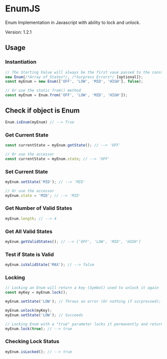# EnumJS
Enum Implementation in Javascript with ability to lock and unlock.

Version: 1.2.1

## Usage
### Instantiation
  ```javascript
  // The Starting Value will always be the first vaue passed to the constructor
  new Enum(/*Array of States*/, /*Surpress Errors*/ [optional]);
  const myEnum = new Enum(['OFF', 'LOW', 'MID', 'HIGH'], false);
  
  // Or use the static from() method
  const myEnum = Enum.from('OFF', 'LOW', 'MID', 'HIGH']);
  ```

## Check if object is Enum
  ```javascript
  Enum.isEnum(myEnum) // --> True
  ```

### Get Current State
  ```javascript
  const currentState = myEnum.getState(); // --> 'OFF'

  // Or use the accessor
  const currentState = myEnum.state; // --> 'OFF'
  ```

### Set Current State
  ```javascript
  myEnum.setState('MID'); // --> 'MID'

  // Or use the accessor
  myEnum.state = 'MID'; // --> 'MID'
  ```

### Get Number of Valid States
  ```javascript
  myEnum.length; // --> 4
  ```

### Get All Valid States
  ```javascript
  myEnum.getValidStates(); // --> ['OFF', 'LOW', 'MID', 'HIGH']
  ```

### Test if State is Valid
  ```javascript
  myEnum.isValidState('MAX'); // --> false
  ```

### Locking
  ```javascript
  // Locking an Enum will return a key (Symbol) used to unlock it again
  const myKey = myEnum.lock();

  myEnum.setState('LOW'); // Throws an error (Or nothing if surpressed);

  myEnum.unlock(myKey);
  myEnum.setState('LOW'); // Succeeds

  // Locking Enum with a "true" parameter locks it permanently and returns true
  myEnum.lock(true); // --> true
  ```

### Checking Lock Status
  ```javascript
  myEnum.isLocked(); // --> true
  ```
